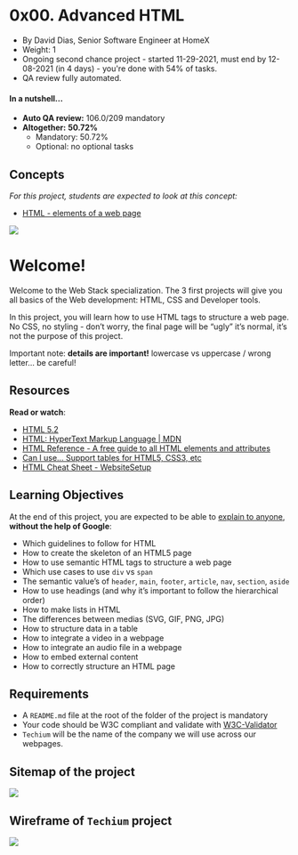 # 0x00. Advanced HTML

-   By David Dias, Senior Software Engineer at HomeX
-   Weight: 1
-   Ongoing second chance project - started 11-29-2021, must end by 12-08-2021 (in 4 days) - you're done with  54% of tasks.
-   QA review fully automated.

#### In a nutshell…

-   **Auto QA review:**  106.0/209 mandatory
-   **Altogether:**  **50.72%**
    -   Mandatory: 50.72%
    -   Optional: no optional tasks

## Concepts

_For this project, students are expected to look at this concept:_

-   [HTML - elements of a web page](https://intranet.hbtn.io/concepts/139)

![](https://holbertonintranet.s3.amazonaws.com/uploads/medias/2019/12/5d9e347964a9cc0e3e24.jpg?X-Amz-Algorithm=AWS4-HMAC-SHA256&X-Amz-Credential=AKIARDDGGGOU5BHMTQX4%2F20211204%2Fus-east-1%2Fs3%2Faws4_request&X-Amz-Date=20211204T022058Z&X-Amz-Expires=86400&X-Amz-SignedHeaders=host&X-Amz-Signature=71400f4ec010a634908d0f2557e27e4911fb50dd0c4670dabc27ac886340baac)

# Welcome!

Welcome to the Web Stack specialization. The 3 first projects will give you all basics of the Web development: HTML, CSS and Developer tools.

In this project, you will learn how to use HTML tags to structure a web page. No CSS, no styling - don’t worry, the final page will be “ugly” it’s normal, it’s not the purpose of this project.

Important note:  **details are important!**  lowercase vs uppercase / wrong letter… be careful!

## Resources

**Read or watch**:

-   [HTML 5.2](https://intranet.hbtn.io/rltoken/AKm0mnarEXhxgDD9q987eQ "HTML 5.2")
-   [HTML: HyperText Markup Language | MDN](https://intranet.hbtn.io/rltoken/M-CcOLx8YG8znnc4qxSscg "HTML: HyperText Markup Language | MDN")
-   [HTML Reference - A free guide to all HTML elements and attributes](https://intranet.hbtn.io/rltoken/5O-P-PsGJ5tXOOmKZwTNvg "HTML Reference - A free guide to all HTML elements and attributes")
-   [Can I use… Support tables for HTML5, CSS3, etc](https://intranet.hbtn.io/rltoken/qonyw8QCI9Bf8jjiib9tug "Can I use... Support tables for HTML5, CSS3, etc")
-   [HTML Cheat Sheet - WebsiteSetup](https://intranet.hbtn.io/rltoken/IL-IEL5JBB6FuDME5oZNRQ "HTML Cheat Sheet - WebsiteSetup")

## Learning Objectives

At the end of this project, you are expected to be able to  [explain to anyone](https://intranet.hbtn.io/rltoken/kyxbh98fTHwH4_uXvwTqdA "explain to anyone"),  **without the help of Google**:

-   Which guidelines to follow for HTML
-   How to create the skeleton of an HTML5 page
-   How to use semantic HTML tags to structure a web page
-   Which use cases to use  `div`  vs  `span`
-   The semantic value’s of  `header`,  `main`,  `footer`,  `article`,  `nav`,  `section`,  `aside`
-   How to use headings (and why it’s important to follow the hierarchical order)
-   How to make lists in HTML
-   The differences between medias (SVG, GIF, PNG, JPG)
-   How to structure data in a table
-   How to integrate a video in a webpage
-   How to integrate an audio file in a webpage
-   How to embed external content
-   How to correctly structure an HTML page

## Requirements

-   A  `README.md`  file at the root of the folder of the project is mandatory
-   Your code should be W3C compliant and validate with  [W3C-Validator](https://intranet.hbtn.io/rltoken/Iz2PnqOHp2Au30Jb6c-E0w "W3C-Validator")
-   `Techium`  will be the name of the company we will use across our webpages.

## Sitemap of the project

![](https://holbertonintranet.s3.amazonaws.com/uploads/medias/2020/4/4dec2ba9d84a0a55355b1c1e2de4c57854a2d35a.png?X-Amz-Algorithm=AWS4-HMAC-SHA256&X-Amz-Credential=AKIARDDGGGOU5BHMTQX4%2F20211204%2Fus-east-1%2Fs3%2Faws4_request&X-Amz-Date=20211204T022058Z&X-Amz-Expires=86400&X-Amz-SignedHeaders=host&X-Amz-Signature=7d960a4755d1c6fabca8c0cfb8c7f14cc7f6b98453d97b2ae96a2f08c53dce63)

## Wireframe of  `Techium`  project

![](https://holbertonintranet.s3.amazonaws.com/uploads/medias/2020/4/3e4f9e2b3cb73d1768229e086f5da35337be5c6c.png?X-Amz-Algorithm=AWS4-HMAC-SHA256&X-Amz-Credential=AKIARDDGGGOU5BHMTQX4%2F20211204%2Fus-east-1%2Fs3%2Faws4_request&X-Amz-Date=20211204T022058Z&X-Amz-Expires=86400&X-Amz-SignedHeaders=host&X-Amz-Signature=cd8826124030087e84f5fabba71b92f5ed772a81a908e81719a9e71c612e12e3)